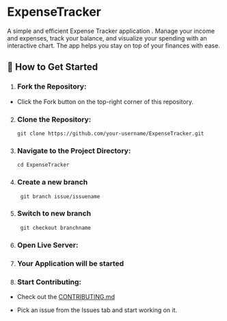 #  ExpenseTracker
A simple and efficient Expense Tracker application . Manage your income and expenses, track your balance, and visualize your spending with an interactive chart. The app helps you stay on top of your finances with ease.



## 🚀 How to Get Started

1. ### Fork the Repository:

  - Click the Fork button on the top-right corner of this repository.

2. ###  Clone the Repository:

      `git clone https://github.com/your-username/ExpenseTracker.git`
   
  

3. ### Navigate to the Project Directory:

       cd ExpenseTracker

4. ### Create a new branch

        git branch issue/issuename

5. ### Switch to new branch
        git checkout branchname

6. ### Open Live Server:

   

7. ### Your Application will be started


8. ### Start Contributing:

 - Check out the [CONTRIBUTING.md](https://github.com/programming-club-knit/ExpenseTracker/blob/main/CONTRIBUTING.md)

 - Pick an issue from the Issues tab and start working on it.
